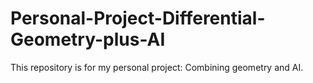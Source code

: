 # Personal-Project-Differential-Geometry-plus-AI
This repository is for my personal project: Combining geometry and AI.
